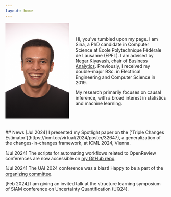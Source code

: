 ```yaml
---
layout: home
---
```


<div style="display: flex; align-items: center;">
    <img src="/pics/head.jpg" alt="Sina" style="width:200px;height:auto; margin-right:20px">
    <div>
        <p>Hi, you've tumbled upon my page. I am Sina, a PhD candidate in Computer Science at École Polytechnique Fédérale de Lausanne (EPFL). I am advised by <a href="https://people.epfl.ch/negar.kiyavash?lang=en">Negar Kiyavash</a>, chair of <a href="https://www.epfl.ch/labs/ban/">Business Analytics</a>. Previously, I received my double-major BSc. in Electrical Engineering and Computer Science in 2019.</p>
        <p>My research primarily focuses on causal inference, with a broad interest in statistics and machine learning.</p>
    </div>
</div>


<br>
<br>
## News
[Jul 2024] I presented my Spotlight paper on the ['Triple Changes Estimator'](https://icml.cc/virtual/2024/poster/32647), a generalization of the changes-in-changes framework, at ICML 2024, Vienna.

[Jul 2024] The scripts for automating workflows related to OpenReview conferences are now accessible on [my GitHub repo](https://github.com/SinaAkbarii/OpenReview_workflow).

[Jul 2024] The UAI 2024 conference was a blast! Happy to be a part of the [organizing committee](https://www.auai.org/uai2024/organizing_committee).

[Feb 2024] I am giving an invited talk at the structure learning symposium of SIAM conference on Uncertainty Quantification (UQ24).




